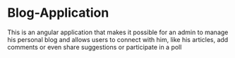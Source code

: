 # Blog-Application
This is an angular application that makes it possible for an admin to manage his personal blog and allows users to connect with him, like his articles, add comments or even share suggestions or participate in a poll
